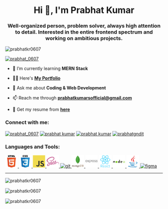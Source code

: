 <h1 align="center">Hi 👋, I'm Prabhat Kumar</h1>
<h3 align="center">Well-organized person, problem solver, always high attention to detail. Interested in the entire frontend spectrum and working on ambitious projects.</h3>

<p align="left"> <img src="https://komarev.com/ghpvc/?username=prabhatkr0607&label=Profile%20views&color=0e75b6&style=flat" alt="prabhatkr0607" /> </p>

<p align="left"> <a href="https://twitter.com/prabhat_0607" target="blank"><img src="https://img.shields.io/twitter/follow/prabhat_0607?logo=twitter&style=for-the-badge" alt="prabhat_0607" /></a> </p>

- 🌱 I’m currently learning **MERN Stack**

- 👨‍💻 Here's <a href="https://kumarsofficial.netlify.app/">**My Portfolio**</a>

- 💬 Ask me about **Coding & Web Development**

- 📫 Reach me through **prabhatkumarsofficial@gmail.com**

- 📄 Get my resume from <a href="https://prabhatkumarsofficial.netlify.app/Prabhat's%20Amazon's%20Resume.pdf">**here**</a>

<h3 align="left">Connect with me:</h3>
<p align="left">
<a href="https://twitter.com/prabhat_0607" target="blank"><img align="center" src="https://raw.githubusercontent.com/rahuldkjain/github-profile-readme-generator/master/src/images/icons/Social/twitter.svg" alt="prabhat_0607" height="30" width="40" /></a>  <a href="https://www.linkedin.com/in/prabhat-kumar-0458a11b5/" target="blank"><img align="center" src="https://raw.githubusercontent.com/rahuldkjain/github-profile-readme-generator/master/src/images/icons/Social/linked-in-alt.svg" alt="prabhat kumar" height="30" width="40" /></a>  <a href="https://fb.com/prabhat kumar" target="blank"><img align="center" src="https://raw.githubusercontent.com/rahuldkjain/github-profile-readme-generator/master/src/images/icons/Social/facebook.svg" alt="prabhat kumar" height="30" width="40" /></a>  <a href="https://auth.geeksforgeeks.org/user/prabhatgndit" target="blank"><img align="center" src="https://raw.githubusercontent.com/rahuldkjain/github-profile-readme-generator/master/src/images/icons/Social/geeks-for-geeks.svg" alt="prabhatgndit" height="30" width="40" /></a>
</p>

<h3 align="left">Languages and Tools:</h3>
<p align="left">

 <a href="https://www.w3.org/html/" target="_blank" rel="noreferrer"> <img src="https://raw.githubusercontent.com/devicons/devicon/master/icons/html5/html5-original-wordmark.svg" alt="html5" width="40" height="40"/> </a>  <a href="https://www.w3schools.com/css/" target="_blank" rel="noreferrer"> <img src="https://raw.githubusercontent.com/devicons/devicon/master/icons/css3/css3-original-wordmark.svg" alt="css3" width="40" height="40"/> </a>  <a href="https://developer.mozilla.org/en-US/docs/Web/JavaScript" target="_blank" rel="noreferrer"> <img src="https://raw.githubusercontent.com/devicons/devicon/master/icons/javascript/javascript-original.svg" alt="javascript" width="40" height="40"/> </a>  <a href="https://sass-lang.com" target="_blank" rel="noreferrer"> <img src="https://raw.githubusercontent.com/devicons/devicon/master/icons/sass/sass-original.svg" alt="sass" width="40" height="40"/> </a>  <a href="https://git-scm.com/" target="_blank" rel="noreferrer"> <img src="https://www.vectorlogo.zone/logos/git-scm/git-scm-icon.svg" alt="git" width="40" height="40"/> </a>  <a href="https://www.mongodb.com/" target="_blank" rel="noreferrer"> <img src="https://raw.githubusercontent.com/devicons/devicon/master/icons/mongodb/mongodb-original-wordmark.svg" alt="mongodb" width="40" height="40"/> </a>  <a href="https://expressjs.com" target="_blank" rel="noreferrer"> <img src="https://raw.githubusercontent.com/devicons/devicon/master/icons/express/express-original-wordmark.svg" alt="express" width="40" height="40"/> </a>  <a href="https://reactjs.org/" target="_blank" rel="noreferrer"> <img src="https://raw.githubusercontent.com/devicons/devicon/master/icons/react/react-original-wordmark.svg" alt="react" width="40" height="40"/> </a>  <a href="https://nodejs.org" target="_blank" rel="noreferrer"> <img src="https://raw.githubusercontent.com/devicons/devicon/master/icons/nodejs/nodejs-original-wordmark.svg" alt="nodejs" width="40" height="40"/> </a>  <a href="https://www.java.com" target="_blank" rel="noreferrer"> <img src="https://raw.githubusercontent.com/devicons/devicon/master/icons/java/java-original.svg" alt="java" width="40" height="40"/> </a>  <a href="https://www.figma.com/" target="_blank" rel="noreferrer"> <img src="https://www.vectorlogo.zone/logos/figma/figma-icon.svg" alt="figma" width="40" height="40"/> </a></p>
<hr>
<p><img align="center" src="https://github-readme-stats.vercel.app/api/top-langs?username=prabhatkr0607&show_icons=true&locale=en&layout=compact" alt="prabhatkr0607" /></p>

<p><img align="center" src="https://github-readme-stats.vercel.app/api?username=prabhatkr0607&show_icons=true&locale=en" alt="prabhatkr0607" /></p>  <p><img align="center" src="https://github-readme-streak-stats.herokuapp.com/?user=prabhatkr0607&" alt="prabhatkr0607" /></p>

